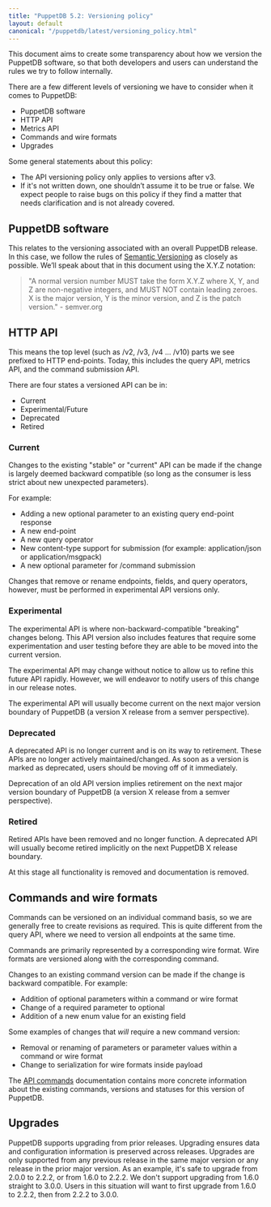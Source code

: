```yaml
---
title: "PuppetDB 5.2: Versioning policy"
layout: default
canonical: "/puppetdb/latest/versioning_policy.html"
---
```


[semver]: http://semver.org
[commands]: ./api/command/v1/commands.markdown

This document aims to create some transparency about how we version the PuppetDB software, so that both developers and users can understand the rules we try to follow internally.

There are a few different levels of versioning we have to consider when it comes to PuppetDB:

* PuppetDB software
* HTTP API
* Metrics API
* Commands and wire formats
* Upgrades

Some general statements about this policy:

* The API versioning policy only applies to versions after v3.
* If it's not written down, one shouldn’t assume it to be true or false. We expect people to raise bugs on this policy if they find a matter that needs clarification and is not already covered.

## PuppetDB software

This relates to the versioning associated with an overall PuppetDB release. In this case, we follow the rules of [Semantic Versioning][semver] as closely as possible. We’ll speak about that in this document using the X.Y.Z notation:

> "A normal version number MUST take the form X.Y.Z where X, Y, and Z are non-negative integers, and MUST NOT contain leading zeroes. X is the major version, Y is the minor version, and Z is the patch version." - semver.org

## HTTP API

This means the top level (such as /v2, /v3, /v4 ... /v10) parts we see prefixed to HTTP end-points. Today, this includes the query API, metrics API, and the command submission API.

There are four states a versioned API can be in:

* Current
* Experimental/Future
* Deprecated
* Retired

### Current

Changes to the existing "stable" or "current" API can be made if the change is largely deemed backward compatible (so long as the consumer is less strict about new unexpected parameters).

For example:

* Adding a new optional parameter to an existing query end-point response
* A new end-point
* A new query operator
* New content-type support for submission (for example: application/json or application/msgpack)
* A new optional parameter for /command submission

Changes that remove or rename endpoints, fields, and query operators, however, must be performed in experimental API versions only.

### Experimental

The experimental API is where non-backward-compatible "breaking" changes belong. This API version also includes features that require some experimentation and user testing before they are able to be moved into the current version.

The experimental API may change without notice to allow us to refine this future API rapidly. However, we will endeavor to notify users of this change in our release notes.

The experimental API will usually become current on the next major version boundary of PuppetDB (a version X release from a semver perspective).

### Deprecated

A deprecated API is no longer current and is on its way to retirement. These APIs are no longer actively maintained/changed. As soon as a version is marked as deprecated, users should be moving off of it immediately.

Deprecation of an old API version implies retirement on the next major version boundary of PuppetDB (a version X release from a semver perspective).

### Retired

Retired APIs have been removed and no longer function. A deprecated API will usually become retired implicitly on the next PuppetDB X release boundary.

At this stage all functionality is removed and documentation is removed.

## Commands and wire formats

Commands can be versioned on an individual command basis, so we are generally free to create revisions as required. This is quite different from the query API, where we need to version all endpoints at the same time.

Commands are primarily represented by a corresponding wire format. Wire formats are versioned along with the corresponding command.

Changes to an existing command version can be made if the change is backward compatible. For example:

* Addition of optional parameters within a command or wire format
* Change of a required parameter to optional
* Addition of a new enum value for an existing field

Some examples of changes that *will* require a new command version:

* Removal or renaming of parameters or parameter values within a command or wire format
* Change to serialization for wire formats inside payload

The [API commands][commands] documentation contains more concrete information about the existing commands, versions and statuses for this version of PuppetDB.

## Upgrades

PuppetDB supports upgrading from prior releases. Upgrading ensures data and configuration information is preserved across releases. Upgrades are only supported from any previous release in the same major version or any release in the prior major version. As an example, it's safe to upgrade from 2.0.0 to 2.2.2, or from 1.6.0 to 2.2.2. We don't support upgrading from 1.6.0 straight to 3.0.0. Users in this situation will want to first upgrade from 1.6.0 to 2.2.2, then from 2.2.2 to 3.0.0.
